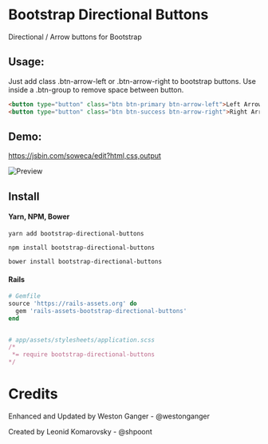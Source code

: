 Bootstrap Directional Buttons
=======================

Directional / Arrow buttons for Bootstrap

## Usage:
Just add class .btn-arrow-left or .btn-arrow-right to bootstrap buttons. Use inside a .btn-group to remove space between button.

```HTML
<button type="button" class="btn btn-primary btn-arrow-left">Left Arrow Button</button>
<button type="button" class="btn btn-success btn-arrow-right">Right Arrow Button</button>
```

## Demo: 
<a href="https://jsbin.com/soweca/edit?html,css,output" target="_blank">https://jsbin.com/soweca/edit?html,css,output</a>

![Preview](https://raw.githubusercontent.com/westonganger/bootstrap-directional-buttons/master/preview.png)

## Install

#### Yarn, NPM, Bower
```
yarn add bootstrap-directional-buttons

npm install bootstrap-directional-buttons

bower install bootstrap-directional-buttons
```

#### Rails
```ruby
# Gemfile
source 'https://rails-assets.org' do
  gem 'rails-assets-bootstrap-directional-buttons'
end


# app/assets/stylesheets/application.scss
/*
 *= require bootstrap-directional-buttons
*/
```

# Credits

Enhanced and Updated by Weston Ganger - @westonganger

Created by Leonid Komarovsky - @shpoont
